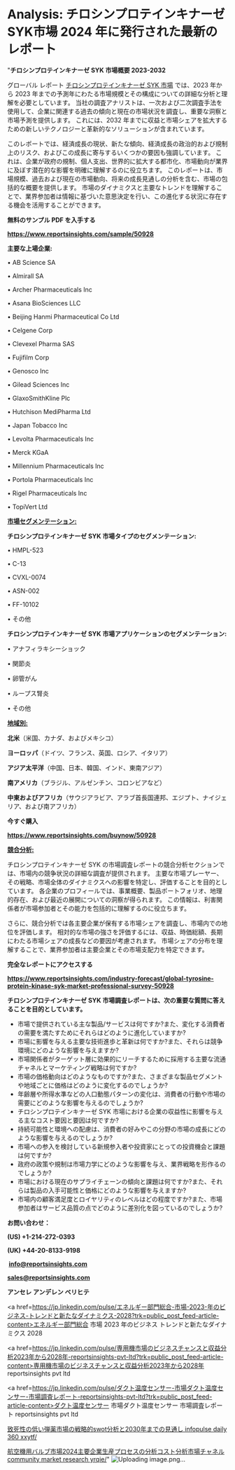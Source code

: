 # Analysis: チロシンプロテインキナーゼ SYK市場 2024 年に発行された最新のレポート

"<strong>チロシンプロテインキナーゼ SYK 市場概要 2023-2032</strong>

グローバル レポート <a href=https://www.reportsinsights.com/sample/50928>チロシンプロテインキナーゼ SYK 市場</a> では、2023 年から 2023 年までの予測年にわたる市場規模とその構成についての詳細な分析と理解を必要としています。 当社の調査アナリストは、一次および二次調査手法を使用して、企業に関連する過去の傾向と現在の市場状況を調査し、重要な洞察と市場予測を提供します。 これには、2032 年までに収益と市場シェアを拡大​​するための新しいテクノロジーと革新的なソリューションが含まれています。

このレポートでは、経済成長の現状、新たな傾向、経済成長の政治的および規制上のリスク、およびこの成長に寄与するいくつかの要因も強調しています。 これは、企業が政府の規制、個人支出、世界的に拡大する都市化、市場動向が業界に及ぼす潜在的な影響を明確に理解するのに役立ちます。 このレポートは、市場規模、過去および現在の市場動向、将来の成長見通しの分析を含む、市場の包括的な概要を提供します。 市場のダイナミクスと主要なトレンドを理解することで、業界参加者は情報に基づいた意思決定を行い、この進化する状況に存在する機会を活用することができます。

<strong><b>無料のサンプル PDF を入手する</b></strong>

<a href=https://www.reportsinsights.com/sample/50928><strong><u>https://www.reportsinsights.com/sample/50928</u></strong></a>

<strong>主要な上場企業:</strong>

• AB Science SA

• Almirall SA

• Archer Pharmaceuticals Inc

• Asana BioSciences LLC

• Beijing Hanmi Pharmaceutical Co Ltd

• Celgene Corp

• Clevexel Pharma SAS

• Fujifilm Corp

• Genosco Inc

• Gilead Sciences Inc

• GlaxoSmithKline Plc

• Hutchison MediPharma Ltd

• Japan Tobacco Inc

• Levolta Pharmaceuticals Inc

• Merck KGaA

• Millennium Pharmaceuticals Inc

• Portola Pharmaceuticals Inc

• Rigel Pharmaceuticals Inc

• TopiVert Ltd

<strong><u>市場セグメンテーション</u></strong><strong><u>:</u></strong>

<strong>チロシンプロテインキナーゼ SYK 市場タイプのセグメンテーション:</strong>

• HMPL-523

• C-13

• CVXL-0074

• ASN-002

• FF-10102

• その他

<strong>チロシンプロテインキナーゼ SYK 市場アプリケーションのセグメンテーション:</strong>

• アナフィラキシーショック

• 関節炎

• 卵管がん

• ループス腎炎

• その他

<strong><u>地域別</u></strong><strong><u>:</u></strong>

<strong>北米</strong>（米国、カナダ、およびメキシコ）

<strong>ヨーロッパ</strong>（ドイツ、フランス、英国、ロシア、イタリア）

<strong>アジア太平洋</strong>（中国、日本、韓国、インド、東南アジア）

<strong>南アメリカ</strong>（ブラジル、アルゼンチン、コロンビアなど）

<strong>中東およびアフリカ</strong>（サウジアラビア、アラブ首長国連邦、エジプト、ナイジェリア、および南アフリカ）

<strong>今すぐ購入</strong>

<a href=https://www.reportsinsights.com/buynow/50928><strong><u>https://www.reportsinsights.com/buynow/50928</u></strong></a>

<strong><u>競合分析:</u></strong>

チロシンプロテインキナーゼ SYK の市場調査レポートの競合分析セクションでは、市場内の競争状況の詳細な調査が提供されます。 主要な市場プレーヤー、その戦略、市場全体のダイナミクスへの影響を特定し、評価することを目的としています。 各企業のプロフィールでは、事業概要、製品ポートフォリオ、地理的存在、および最近の展開についての洞察が得られます。 この情報は、利害関係者が市場参加者とその能力を包括的に理解するのに役立ちます。

さらに、競合分析では各主要企業が保有する市場シェアを調査し、市場内での地位を評価します。 相対的な市場の強さを評価するには、収益、時価総額、長期にわたる市場シェアの成長などの要因が考慮されます。 市場シェアの分布を理解することで、業界参加者は主要企業とその市場支配力を特定できます。

<strong>完全なレポートにアクセスする</strong>

<a href=https://www.reportsinsights.com/industry-forecast/global-tyrosine-protein-kinase-syk-market-professional-survey-50928><strong><u><b>https://www.reportsinsights.com/industry-forecast/global-tyrosine-protein-kinase-syk-market-professional-survey-50928</b></u></strong></a>

<strong><b>チロシンプロテインキナーゼ SYK 市場調査レポートは、次の重要な質問に答えることを目的としています。</b></strong>
<ul>
  <li>市場で提供されている主な製品/サービスは何ですか?また、変化する消費者の需要を満たすためにそれらはどのように進化していますか?</li>
  <li>市場に影響を与える主要な技術進歩と革新は何ですか?また、それらは競争環境にどのような影響を与えますか?</li>
  <li>市場関係者がターゲット層に効果的にリーチするために採用する主要な流通チャネルとマーケティング戦略は何ですか?</li>
  <li>市場の価格動向はどのようなものですか?また、さまざまな製品セグメントや地域ごとに価格はどのように変化するのでしょうか?</li>
  <li>年齢層や所得水準などの人口動態パターンの変化は、消費者の行動や市場の需要にどのような影響を与えるのでしょうか?</li>
  <li>チロシンプロテインキナーゼ SYK 市場における企業の収益性に影響を与える主なコスト要因と要因は何ですか?</li>
  <li>持続可能性と環境への配慮は、消費者の好みやこの分野の市場の成長にどのような影響を与えるのでしょうか?</li>
  <li>市場への参入を検討している新規参入者や投資家にとっての投資機会と課題は何ですか?</li>
  <li>政府の政策や規制は市場力学にどのような影響を与え、業界戦略を形作るのでしょうか?</li>
  <li>市場における現在のサプライチェーンの傾向と課題は何ですか?また、それらは製品の入手可能性と価格にどのような影響を与えますか?</li>
  <li>市場内の顧客満足度とロイヤリティのレベルはどの程度ですか?また、市場参加者はサービス品質の点でどのように差別化を図っているのでしょうか?</li>
</ul>
<strong>お問い合わせ：</strong>

<strong>(US) +1-214-272-0393</strong>

<strong>(UK) +44-20-8133-9198</strong>

<strong> </strong><a href=info@reportsinsights.com><strong><u>info@reportsinsights.com</u></strong></a>

<a href=sales@reportsinsights.com><strong><u>sales@reportsinsights.com</u></strong></a>

<strong>アンセレ アンデレン ベリヒテ</strong>

<a href=https://jp.linkedin.com/pulse/エネルギー部門総合-市場-2023-年のビジネス-トレンドと新たなダイナミクス-2028?trk=public_post_feed-article-content>エネルギー部門総合 市場 2023 年のビジネス トレンドと新たなダイナミクス 2028</a>

<a href=https://jp.linkedin.com/pulse/専用機市場のビジネスチャンスと収益分析2023年から2028年-reportsinsights-pvt-ltd?trk=public_post_feed-article-content>専用機市場のビジネスチャンスと収益分析2023年から2028年 reportsinsights pvt ltd</a>

<a href=https://jp.linkedin.com/pulse/ダクト温度センサー-市場ダクト温度センサー-市場調査レポート-reportsinsights-pvt-ltd?trk=public_post_feed-article-content>ダクト温度センサー 市場ダクト温度センサー 市場調査レポート reportsinsights pvt ltd</a>

<a href=https://www.linkedin.com/pulse/致死性の低い弾薬市場の戦略的swot分析と2030年までの見通し-infopulse-daily-360-xxytf/>致死性の低い弾薬市場の戦略的swot分析と2030年までの見通し infopulse daily 360 xxytf/</a>

<a href=https://www.linkedin.com/pulse/航空機用バルブ市場2024主要企業生産プロセスの分析コスト分析市場チャネル-community-market-research-yrqie/>航空機用バルブ市場2024主要企業生産プロセスの分析コスト分析市場チャネル community market research yrqie/</a>"
![Uploading image.png…]()
